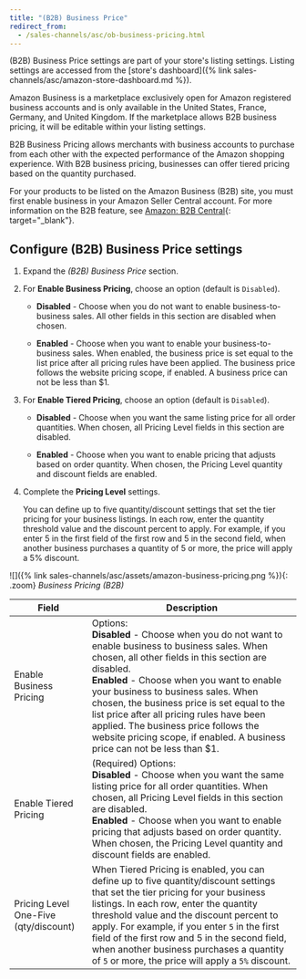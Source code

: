 ```yaml
---
title: "(B2B) Business Price"
redirect_from:
  - /sales-channels/asc/ob-business-pricing.html
---
```


(B2B) Business Price settings are part of your store's listing settings. Listing settings are accessed from the [store's dashboard]({% link sales-channels/asc/amazon-store-dashboard.md %}).

Amazon Business is a marketplace exclusively open for Amazon registered business accounts and is only available in the United States, France, Germany, and United Kingdom. If the marketplace allows B2B business pricing, it will be editable within your listing settings.

B2B Business Pricing allows merchants with business accounts to purchase from each other with the expected performance of the Amazon shopping experience. With B2B business pricing, businesses can offer tiered pricing based on the quantity purchased.

For your products to be listed on the Amazon Business (B2B) site, you must first enable business in your Amazon Seller Central account. For more information on the B2B feature, see [Amazon: B2B Central][1]{: target="_blank"}.

[1]: https://sellercentral.amazon.com/gp/help/G202161480

## Configure (B2B) Business Price settings

1. Expand the _(B2B) Business Price_ section.

1. For **Enable Business Pricing**, choose an option (default is `Disabled`).

    - **Disabled** - Choose when you do not want to enable business-to-business sales. All other fields in this section are disabled when chosen.

    - **Enabled** - Choose when you want to enable your business-to-business sales. When enabled, the business price is set equal to the list price after all pricing rules have been applied. The business price follows the website pricing scope, if enabled. A business price can not be less than $1.

1. For **Enable Tiered Pricing**, choose an option (default is `Disabled`).

    - **Disabled** - Choose when you want the same listing price for all order quantities. When chosen, all Pricing Level fields in this section are disabled.

    - **Enabled** - Choose when you want to enable pricing that adjusts based on order quantity. When chosen, the Pricing Level quantity and discount fields are enabled.

1. Complete the **Pricing Level** settings.

   You can define up to five quantity/discount settings that set the tier pricing for your business listings. In each row, enter the quantity threshold value and the discount percent to apply. For example, if you enter 5 in the first field of the first row and 5 in the second field, when another business purchases a quantity of 5 or more, the price will apply a 5% discount.

![]({% link sales-channels/asc/assets/amazon-business-pricing.png %}){: .zoom}
_Business Pricing (B2B)_

|Field |Description|
|--- |--- |
|Enable Business Pricing|Options: <br/>**Disabled** - Choose when you do not want to enable business to business sales. When chosen, all other fields in this section are disabled.<br/>**Enabled** - Choose when you want to enable your business to business sales. When chosen, the business price is set equal to the list price after all pricing rules have been applied. The business price follows the website pricing scope, if enabled. A business price can not be less than $1. |
|Enable Tiered Pricing|(Required) Options: <br/>**Disabled** - Choose when you want the same listing price for all order quantities. When chosen, all Pricing Level fields in this section are disabled.<br/>**Enabled** - Choose when you want to enable pricing that adjusts based on order quantity. When chosen, the Pricing Level quantity and discount fields are enabled. |
|Pricing Level One-Five (qty/discount)|When Tiered Pricing is enabled, you can define up to five quantity/discount settings that set the tier pricing for your business listings. In each row, enter the quantity threshold value and the discount percent to apply. For example, if you enter `5` in the first field of the first row and 5 in the second field, when another business purchases a quantity of `5` or more, the price will apply a `5%` discount. |
